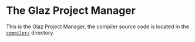 # The Glaz Project Manager

This is the Glaz Project Manager, the compiler source code is
located in the [`compiler/`](../compiler/) directory.
